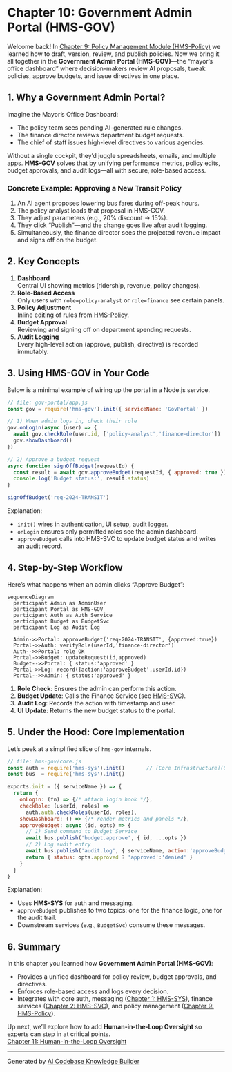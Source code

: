 # Chapter 10: Government Admin Portal (HMS-GOV)

Welcome back! In [Chapter 9: Policy Management Module (HMS-Policy)](09_policy_management_module__hms_policy__.md) we learned how to draft, version, review, and publish policies. Now we bring it all together in the **Government Admin Portal (HMS-GOV)**—the “mayor’s office dashboard” where decision-makers review AI proposals, tweak policies, approve budgets, and issue directives in one place.

## 1. Why a Government Admin Portal?

Imagine the Mayor’s Office Dashboard:

- The policy team sees pending AI-generated rule changes.  
- The finance director reviews department budget requests.  
- The chief of staff issues high-level directives to various agencies.  

Without a single cockpit, they’d juggle spreadsheets, emails, and multiple apps. **HMS-GOV** solves that by unifying performance metrics, policy edits, budget approvals, and audit logs—all with secure, role-based access.

### Concrete Example: Approving a New Transit Policy

1. An AI agent proposes lowering bus fares during off-peak hours.  
2. The policy analyst loads that proposal in HMS-GOV.  
3. They adjust parameters (e.g., 20% discount → 15%).  
4. They click “Publish”—and the change goes live after audit logging.  
5. Simultaneously, the finance director sees the projected revenue impact and signs off on the budget.

## 2. Key Concepts

1. **Dashboard**  
   Central UI showing metrics (ridership, revenue, policy changes).  
2. **Role-Based Access**  
   Only users with `role=policy-analyst` or `role=finance` see certain panels.  
3. **Policy Adjustment**  
   Inline editing of rules from [HMS-Policy](09_policy_management_module__hms_policy__.md).  
4. **Budget Approval**  
   Reviewing and signing off on department spending requests.  
5. **Audit Logging**  
   Every high-level action (approve, publish, directive) is recorded immutably.

## 3. Using HMS-GOV in Your Code

Below is a minimal example of wiring up the portal in a Node.js service.

```javascript
// file: gov-portal/app.js
const gov = require('hms-gov').init({ serviceName: 'GovPortal' })

// 1) When admin logs in, check their role
gov.onLogin(async (user) => {
  await gov.checkRole(user.id, ['policy-analyst','finance-director'])
  gov.showDashboard()
})

// 2) Approve a budget request
async function signOffBudget(requestId) {
  const result = await gov.approveBudget(requestId, { approved: true })
  console.log('Budget status:', result.status)
}

signOffBudget('req-2024-TRANSIT')
```

Explanation:

- `init()` wires in authentication, UI setup, audit logger.  
- `onLogin` ensures only permitted roles see the admin dashboard.  
- `approveBudget` calls into HMS-SVC to update budget status and writes an audit record.

## 4. Step-by-Step Workflow

Here’s what happens when an admin clicks “Approve Budget”:

```mermaid
sequenceDiagram
  participant Admin as AdminUser
  participant Portal as HMS-GOV
  participant Auth as Auth Service
  participant Budget as BudgetSvc
  participant Log as Audit Log

  Admin->>Portal: approveBudget('req-2024-TRANSIT', {approved:true})
  Portal->>Auth: verifyRole(userId,'finance-director')
  Auth-->>Portal: role OK
  Portal->>Budget: updateRequest(id,approved)
  Budget-->>Portal: { status:'approved' }
  Portal->>Log: record({action:'approveBudget',userId,id})
  Portal-->>Admin: { status:'approved' }
```

1. **Role Check**: Ensures the admin can perform this action.  
2. **Budget Update**: Calls the Finance Service (see [HMS-SVC](02_backend_microservices_layer__hms_svc__.md)).  
3. **Audit Log**: Records the action with timestamp and user.  
4. **UI Update**: Returns the new budget status to the portal.

## 5. Under the Hood: Core Implementation

Let’s peek at a simplified slice of `hms-gov` internals.

```javascript
// file: hms-gov/core.js
const auth = require('hms-sys').init()       // [Core Infrastructure](01_core_infrastructure__hms_sys__.md)
const bus  = require('hms-sys').init()

exports.init = ({ serviceName }) => {
  return {
    onLogin: (fn) => {/* attach login hook */},
    checkRole: (userId, roles) =>
      auth.auth.checkRoles(userId, roles),
    showDashboard: () => {/* render metrics and panels */},
    approveBudget: async (id, opts) => {
      // 1) Send command to Budget Service
      await bus.publish('budget.approve', { id, ...opts })
      // 2) Log audit entry
      await bus.publish('audit.log', { serviceName, action:'approveBudget', id })
      return { status: opts.approved ? 'approved':'denied' }
    }
  }
}
```

Explanation:

- Uses **HMS-SYS** for auth and messaging.  
- `approveBudget` publishes to two topics: one for the finance logic, one for the audit trail.  
- Downstream services (e.g., `BudgetSvc`) consume these messages.

## 6. Summary

In this chapter you learned how **Government Admin Portal (HMS-GOV)**:

- Provides a unified dashboard for policy review, budget approvals, and directives.  
- Enforces role-based access and logs every decision.  
- Integrates with core auth, messaging ([Chapter 1: HMS-SYS](01_core_infrastructure__hms_sys__.md)), finance services ([Chapter 2: HMS-SVC](02_backend_microservices_layer__hms_svc__.md)), and policy management ([Chapter 9: HMS-Policy](09_policy_management_module__hms_policy__.md)).  

Up next, we’ll explore how to add **Human-in-the-Loop Oversight** so experts can step in at critical points.  
[Chapter 11: Human-in-the-Loop Oversight](11_human_in_the_loop_oversight_.md)

---

Generated by [AI Codebase Knowledge Builder](https://github.com/The-Pocket/Tutorial-Codebase-Knowledge)